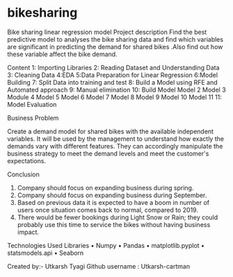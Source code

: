 # bikesharing
Bike sharing linear regression model
Project description 
Find the best predictive model to analyses the bike sharing data and find which variables are significant in predicting the demand for shared bikes .Also find out how these variable affect the bike demand.

Content
1: Importing Libraries
2: Reading Dataset and Understanding Data
3: Cleaning Data
4:EDA
5:Data Preparation for Linear Regression
6:Model Building
7: Split Data into training and test
8: Build a Model using RFE and Automated approach
9: Manual elimination
10: Build Model
     Model 2
     Model 3
     Module 4
     Model 5
     Model 6
     Model 7
     Model 8
     Model 9
     Model 10
     Model 11
11: Model Evaluation

Business Problem

Create a demand model for shared bikes with the available independent variables. It will be used by the management to understand how exactly the demands vary with different features. They can accordingly manipulate the business strategy to meet the demand levels and meet the customer's expectations.

Conclusion
1.	Company should focus on expanding business during spring.
2.	Company should focus on expanding business during September.
3.	Based on previous data it is expected to have a boom in number of users once situation comes back to normal, compared to 2019.
4.	There would be fewer bookings during Light Snow or Rain; they could probably use this time to service the bikes without having business impact.

Technologies Used
Libraries
•	Numpy
•	Pandas
•	matplotlib.pyplot
•	statsmodels.api
•	Seaborn

Created by:- Utkarsh Tyagi
Github username : Utkarsh-cartman
